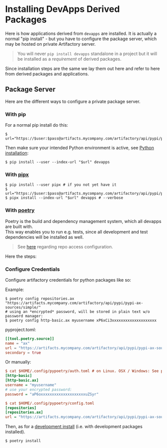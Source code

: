 # Installing DevApps Derived Packages

Here is how applications derived from `devapps` are installed. It is actually a normal "pip install" - but you have to
configure the package server, which may be hosted on private Artifactory server.

> You will never `pip install devapps` standalone in a project but it will be installed as a *requirement* of derived packages.

Since installation steps are the same we lay them out here and refer to here from derived packages and applications.


## Package Server

Here are the different ways to configure a private package server.

### With pip

For a normal pip install do this:

```console
$ url="https://$user:$pass@artifacts.mycompany.com/artifactory/api/pypi/pypi/simple/" 
```


Then make sure your intended Python environment is active, see [Python installation](../python):

```console
$ pip install --user --index-url "$url" devapps 
```



### With [pipx](https://mycompany.com/pipxproject/pipx)

```console
$ pip install --user pipx # if you not yet have it
$ url="https://$user:$pass@artifacts.mycompany.com/artifactory/api/pypi/pypi/simple/" 
$ pipx install --index-url "$url" devapps # --verbose

```

### With [poetry](https://python-poetry.org/)

Poetry is the build and dependency management system, which all devapps are built with.  
This way enables you to run e.g. tests, since all development and test dependencies will be installed as well. 


> See [here](https://python-poetry.org/docs/repositories/) regarding repo access configuration. 

Here the steps:

### Configure Credentials

Configure artifactory credentials for python packages like so:

Example:

```console
$ poetry config repositories.ax "https://artifacts.mycompany.com/artifactory/api/pypi/pypi-ax-sources/simple/"
# using an *encrypted* password, will be stored in plain text w/o password manager:
$ poetry config http-basic.ax myusername xP6xCi3xxxxxxxxxxxxxxxxxxxx 
```

pyproject.toml:

```toml
[[tool.poetry.source]]
name = "ax"
url = "https://artifacts.mycompany.com/artifactory/api/pypi/pypi-ax-sources/simple"
secondary = true
```

Or manually:


```ini
$ cat $HOME/.config/pypoetry/auth.toml # on Linux. OSX / Windows: See poetry docs
[http-basic]
[http-basic.ax]
username = "myusername"
# use your encrypted password:
password = "aP6oxxxxxxxxxxxxxxxxxxxxuZSyr"

$ cat $HOME/.config/pypoetry/config.toml
[repositories]
[repositories.ax]
url = "https://artifacts.mycompany.com/artifactory/api/pypi/pypi-ax-sources/simple/"

```


Then, as for a [development install](../dev_inst) (i.e. with development packages installed).

```console
$ poetry install
```

